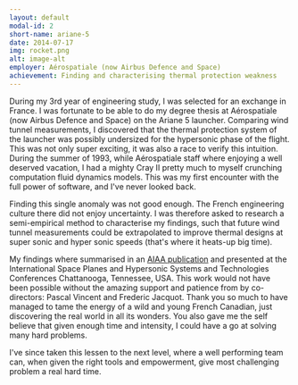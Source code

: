 ```yaml
---
layout: default
modal-id: 2
short-name: ariane-5
date: 2014-07-17
img: rocket.png
alt: image-alt
employer: Aérospatiale (now Airbus Defence and Space)
achievement: Finding and characterising thermal protection weakness
---
```


During my 3rd year of engineering study, I was selected for an exchange in France. I was fortunate to be able to do my degree thesis at Aérospatiale (now Airbus Defence and Space) on the Ariane 5 launcher. Comparing wind tunnel measurements, I discovered that the thermal protection system of the launcher was possibly undersized for the hypersonic phase of the flight. This was not only super exciting, it was also a race to verify this intuition. During the summer of 1993, while Aérospatiale staff where enjoying a well deserved vacation, I had a mighty Cray II pretty much to myself crunching computation fluid dynamics models. This was my first encounter with the full power of software, and I've never looked back.

Finding this single anomaly was not good enough. The French engineering culture there did not enjoy uncertainty. I was therefore asked to research a semi-empirical method to characterise my findings, such that future wind tunnel measurements could be extrapolated to improve thermal designs at super sonic and hyper sonic speeds (that's where it heats-up big time). 

My findings where summarised in an [AIAA publication](https://arc.aiaa.org/doi/10.2514/6.1995-6025) and presented at the International Space Planes and Hypersonic Systems and Technologies Conferences Chattanooga, Tennessee, USA. This work would not have been possible without the amazing support and patience from by co-directors: Pascal Vincent and Frederic Jacquot. Thank you so much to have managed to tame the energy of a wild and young French Canadian, just discovering the real world in all its wonders. You also gave me the self believe that given enough time and intensity, I could have a go at solving many hard problems.

I've since taken this lessen to the next level, where a well performing team can, when given the right tools and empowerment, give most challenging problem a real hard time.
